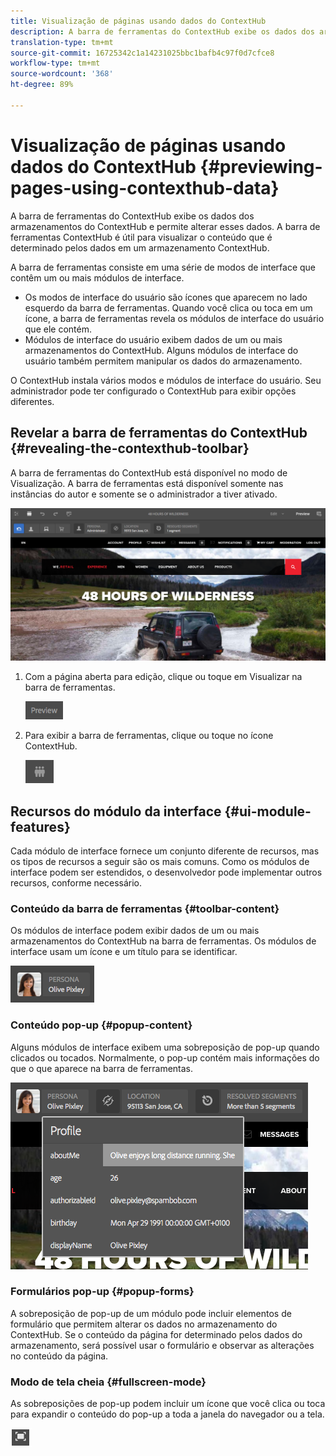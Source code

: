 ```yaml
---
title: Visualização de páginas usando dados do ContextHub
description: A barra de ferramentas do ContextHub exibe os dados dos armazenamentos do ContextHub, permite alterar esses dados e é útil para visualizar o conteúdo
translation-type: tm+mt
source-git-commit: 16725342c1a14231025bbc1bafb4c97f0d7cfce8
workflow-type: tm+mt
source-wordcount: '368'
ht-degree: 89%

---
```



# Visualização de páginas usando dados do ContextHub  {#previewing-pages-using-contexthub-data}

A barra de ferramentas do ContextHub exibe os dados dos armazenamentos do ContextHub e permite alterar esses dados. A barra de ferramentas ContextHub é útil para visualizar o conteúdo que é determinado pelos dados em um armazenamento ContextHub.<!--The [ContextHub](/help/sites-developing/contexthub.md) toolbar displays data from ContextHub stores and enables you to change store data. The ContextHub toolbar is useful for previewing content that is determined by data in a ContextHub store.-->

A barra de ferramentas consiste em uma série de modos de interface que contêm um ou mais módulos de interface.

* Os modos de interface do usuário são ícones que aparecem no lado esquerdo da barra de ferramentas. Quando você clica ou toca em um ícone, a barra de ferramentas revela os módulos de interface do usuário que ele contém.
* Módulos de interface do usuário exibem dados de um ou mais armazenamentos do ContextHub. Alguns módulos de interface do usuário também permitem manipular os dados do armazenamento.

O ContextHub instala vários modos e módulos de interface do usuário. Seu administrador pode ter configurado o ContextHub para exibir opções diferentes.<!--ContextHub installs several UI modes and UI modules. Your administrator may have [configured ContextHub](/help/sites-administering/contexthub-config.md) to display different ones.-->

## Revelar a barra de ferramentas do ContextHub {#revealing-the-contexthub-toolbar}

A barra de ferramentas do ContextHub está disponível no modo de Visualização. A barra de ferramentas está disponível somente nas instâncias do autor e somente se o administrador a tiver ativado.

![A barra de ferramentas do ContextHub](/help/sites-cloud/authoring/assets/contexthub-toolbar.png)

1. Com a página aberta para edição, clique ou toque em Visualizar na barra de ferramentas.

   ![Botão Pré-visualização](/help/sites-cloud/authoring/assets/contexthub-preview-button.png)

1. Para exibir a barra de ferramentas, clique ou toque no ícone ContextHub.

   ![O botão ContextHub](/help/sites-cloud/authoring/assets/contexthub-button.png)

## Recursos do módulo da interface {#ui-module-features}

Cada módulo de interface fornece um conjunto diferente de recursos, mas os tipos de recursos a seguir são os mais comuns. Como os módulos de interface podem ser estendidos, o desenvolvedor pode implementar outros recursos, conforme necessário.

### Conteúdo da barra de ferramentas {#toolbar-content}

Os módulos de interface podem exibir dados de um ou mais armazenamentos do ContextHub na barra de ferramentas. Os módulos de interface usam um ícone e um título para se identificar.

![Personagens do ContextHub](/help/sites-cloud/authoring/assets/contexthub-persona-button.png)

### Conteúdo pop-up {#popup-content}

Alguns módulos de interface exibem uma sobreposição de pop-up quando clicados ou tocados. Normalmente, o pop-up contém mais informações do que o que aparece na barra de ferramentas.

![Informações do perfil ContextHub](/help/sites-cloud/authoring/assets/contexthub-profile.png)

### Formulários pop-up {#popup-forms}

A sobreposição de pop-up de um módulo pode incluir elementos de formulário que permitem alterar os dados no armazenamento do ContextHub. Se o conteúdo da página for determinado pelos dados do armazenamento, será possível usar o formulário e observar as alterações no conteúdo da página.

### Modo de tela cheia {#fullscreen-mode}

As sobreposições de pop-up podem incluir um ícone que você clica ou toca para expandir o conteúdo do pop-up a toda a janela do navegador ou a tela.

![Botão Tela cheia](/help/sites-cloud/authoring/assets/contexthub-fullscreen.png)
